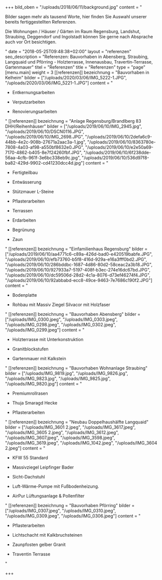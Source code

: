 +++
bild_oben = "/uploads/2018/06/11/background.jpg"
content = "<p>Bilder sagen mehr als tausend Worte, hier finden Sie Auswahl unserer bereits fertiggestellten Referenzen. <br></p><p>Die Wohnungen / Häuser / Gärten  im Raum Regensburg, Landshut, Straubing, Deggendorf und Ingolstadt können Sie gerne nach Absprache auch vor Ort besichtigen.</p>"
date = "2018-05-25T09:48:38+02:00"
layout = "referenzen"
seo_description = "Referenzen: Bauvorhaben in Abensberg, Straubing, Langquaid und Pförring - Holzterrasse, Innenausbau, Travertin-Terrasse, Gartenmauer"
titel = "Referenzen"
title = "Referenzen"
type = "page"
[menu.main]
weight = 3
[[referenzen]]
bezeichnung = "Bauvorhaben in Kelheim"
bilder = ["/uploads/2020/03/06/IMG_5222-1.JPG", "/uploads/2020/03/06/IMG_5221-1.JPG"]
content = "<ul><li><p>Entkernungsarbeiten</p></li><li><p>Verputzarbeiten </p></li><li><p>Renovierungsarbeiten</p></li></ul>"
[[referenzen]]
bezeichnung = "Anlage Regensburg/Brandlberg 83 DHH/Reihenhäuser"
bilder = ["/uploads/2019/06/10/IMG_2945.jpg", "/uploads/2019/06/10/DSCN0116.JPG", "/uploads/2019/06/10/IMG_2698.JPG", "/uploads/2019/06/10/2defa6c9-44bb-4e2c-908b-27671a2aac3a-1.jpg", "/uploads/2019/06/10/8363780e-7808-4a03-af98-a550bf8632e0.JPG", "/uploads/2019/06/10/e2e50a69-7170-4862-b405-8e7f24260fbf.JPG", "/uploads/2019/06/10/6f238dde-56aa-4cfb-961f-3e6bc338eb9c.jpg", "/uploads/2019/06/10/536d97f8-ba82-429d-9902-cd41230dcc4d.jpg"]
content = "<ul><li><p>Fertigteilbau</p></li><li><p>Entwässerung </p></li><li><p>Stützmauer L-Steine</p></li><li><p>Pflasterarbeiten</p></li><li><p>Terrassen</p></li><li><p>Erdarbeiten </p></li><li><p>Begrünung </p></li><li><p>Zaun </p></li></ul>"
[[referenzen]]
bezeichnung = "Einfamilienhaus Regensburg"
bilder = ["/uploads/2019/06/10/aa4771c6-c89a-426d-bad0-e420519babfe.JPG", "/uploads/2019/06/10/efb73760-b5f8-416d-929a-e16a3fff0bd2.JPG", "/uploads/2019/06/10/286bddbc-1687-4d86-80d2-58ceac2a3b18.JPG", "/uploads/2019/06/10/927933a7-5197-408f-b3ec-274e16dc67bd.JPG", "/uploads/2019/06/10/dc59506d-28d2-4c1a-8076-d73ef46274f4.JPG", "/uploads/2019/06/10/92abbabd-ecc8-49ce-9463-7e7686c190f2.JPG"]
content = "<ul><li><p>Bodenplatte</p></li><li><p>Rohbau mit Massiv Ziegel Silvacor mit Holzfaser</p></li></ul>"
[[referenzen]]
bezeichnung = "Bauvorhaben Abensberg"
bilder = ["/uploads/IMG_0300.jpeg", "/uploads/IMG_0303.jpeg", "/uploads/IMG_0298.jpeg", "/uploads/IMG_0302.jpeg", "/uploads/IMG_0299.jpeg"]
content = "<ul><li><p>Holzterrasse mit Unterkonstruktion</p></li><li><p>Granitblockstufen</p></li><li><p>Gartenmauer mit Kalkstein</p></li></ul>"
[[referenzen]]
bezeichnung = "Bauvorhaben Wohnanlage Straubing"
bilder = ["/uploads/IMG_9819.jpg", "/uploads/IMG_9826.jpg", "/uploads/IMG_9823.jpg", "/uploads/IMG_9825.jpg", "/uploads/IMG_9820.jpg"]
content = "<ul><li><p>Premiumrollrasen</p></li><li><p>Thuja Smaragd Hecke</p></li><li><p>Pflasterarbeiten</p></li></ul>"
[[referenzen]]
bezeichnung = "Neubau Doppelhaushälfte Langquaid"
bilder = ["/uploads/IMG_3601 2.jpeg", "/uploads/IMG_3617.jpeg", "/uploads/IMG_3605 2.jpeg", "/uploads/IMG_3612.jpeg", "/uploads/IMG_3607.jpeg", "/uploads/IMG_3598.jpeg", "/uploads/IMG_3619.jpeg", "/uploads/IMG_1042.jpeg", "/uploads/IMG_3604 2.jpeg"]
content = "<ul><li><p>KFW 55 Standard</p></li><li><p>Massivziegel Leipfinger Bader</p></li><li><p>Sicht-Dachstuhl</p></li><li><p>Luft-Wärme-Pumpe mit Fußbodenheizung. </p></li><li><p>AirPur Lüftungsanlage &amp; Pollenfilter</p></li></ul>"
[[referenzen]]
bezeichnung = "Bauvorhaben Pförring"
bilder = ["/uploads/IMG_0307.jpeg", "/uploads/IMG_0310.jpeg", "/uploads/IMG_0309.jpeg", "/uploads/IMG_0306.jpeg"]
content = "<ul><li><p>Pflasterarbeiten</p></li><li><p>Lichtschacht mit Kalkbruchsteinen</p></li><li><p>Zaunpfosten gelber Granit</p></li><li><p>Traventin Terrasse</p></li></ul>"

+++
